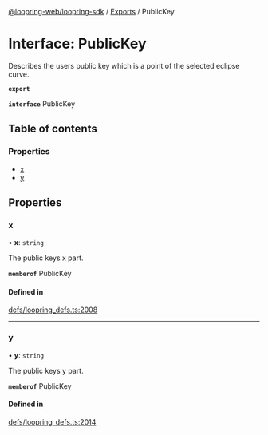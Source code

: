 [@loopring-web/loopring-sdk](../README.md) / [Exports](../modules.md) / PublicKey

# Interface: PublicKey

Describes the users public key which is a point of the selected eclipse curve.

**`export`**

**`interface`** PublicKey

## Table of contents

### Properties

- [x](PublicKey.md#x)
- [y](PublicKey.md#y)

## Properties

### x

• **x**: `string`

The public keys x part.

**`memberof`** PublicKey

#### Defined in

[defs/loopring_defs.ts:2008](https://github.com/Loopring/loopring_sdk/blob/9d83b66/src/defs/loopring_defs.ts#L2008)

___

### y

• **y**: `string`

The public keys y part.

**`memberof`** PublicKey

#### Defined in

[defs/loopring_defs.ts:2014](https://github.com/Loopring/loopring_sdk/blob/9d83b66/src/defs/loopring_defs.ts#L2014)
